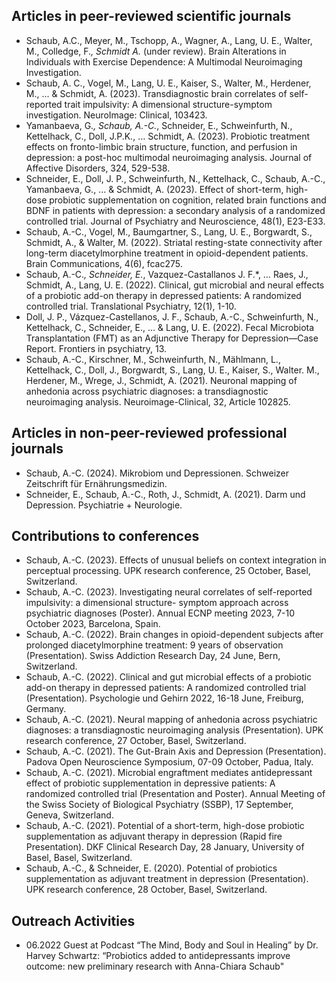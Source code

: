 
## Articles in peer-reviewed scientific journals
- Schaub, A.C., Meyer, M., Tschopp, A., Wagner, A., Lang, U. E., Walter, M., Colledge, F.*, Schmidt A.* (under review). Brain Alterations in Individuals with Exercise Dependence: A Multimodal Neuroimaging Investigation.
- Schaub, A. C., Vogel, M., Lang, U. E., Kaiser, S., Walter, M., Herdener, M., ... & Schmidt, A. (2023). Transdiagnostic brain correlates of self-reported trait impulsivity: A dimensional structure-symptom investigation. NeuroImage: Clinical, 103423.
- Yamanbaeva, G.*, Schaub, A.-C.*, Schneider, E., Schweinfurth, N., Kettelhack, C., Doll, J.P.K., … Schmidt, A. (2023). Probiotic treatment effects on fronto-limbic brain structure, function, and perfusion in depression: a post-hoc multimodal neuroimaging analysis. Journal of Affective Disorders, 324, 529-538.
- Schneider, E., Doll, J. P., Schweinfurth, N., Kettelhack, C., Schaub, A.-C., Yamanbaeva, G., ... & Schmidt, A. (2023). Effect of short-term, high-dose probiotic supplementation on cognition, related brain functions and BDNF in patients with depression: a secondary analysis of a randomized controlled trial. Journal of Psychiatry and Neuroscience, 48(1), E23-E33.
- Schaub, A.-C., Vogel, M., Baumgartner, S., Lang, U. E., Borgwardt, S., Schmidt, A., & Walter, M. (2022). Striatal resting-state connectivity after long-term diacetylmorphine treatment in opioid-dependent patients. Brain Communications, 4(6), fcac275.
- Schaub, A.-C.*, Schneider, E.*, Vazquez-Castallanos J. F.*, … Raes, J., Schmidt, A., Lang, U. E. (2022). Clinical, gut microbial and neural effects of a probiotic add-on therapy in depressed patients: A randomized controlled trial. Translational Psychiatry, 12(1), 1-10.
- Doll, J. P., Vázquez-Castellanos, J. F., Schaub, A.-C., Schweinfurth, N., Kettelhack, C., Schneider, E., ... & Lang, U. E. (2022). Fecal Microbiota Transplantation (FMT) as an Adjunctive Therapy for Depression—Case Report. Frontiers in psychiatry, 13.
- Schaub, A.-C., Kirschner, M., Schweinfurth, N., Mählmann, L., Kettelhack, C., Doll, J., Borgwardt, S., Lang, U. E., Kaiser, S., Walter. M., Herdener, M., Wrege, J., Schmidt, A. (2021). Neuronal mapping of anhedonia across psychiatric diagnoses: a transdiagnostic neuroimaging analysis. Neuroimage-Clinical, 32, Article 102825.

## Articles in non-peer-reviewed professional journals
- Schaub, A.-C. (2024). Mikrobiom und Depressionen. Schweizer Zeitschrift für Ernährungsmedizin.
- Schneider, E., Schaub, A.-C., Roth, J., Schmidt, A. (2021). Darm und Depression. Psychiatrie + Neurologie. 

## Contributions to conferences 
- Schaub, A.-C. (2023). Effects of unusual beliefs on context integration in perceptual processing. UPK research conference, 25 October, Basel, Switzerland.
- Schaub, A.-C. (2023). Investigating neural correlates of self-reported impulsivity: a dimensional structure- symptom approach across psychiatric diagnoses (Poster). Annual ECNP meeting 2023, 7-10 October 2023, Barcelona, Spain.
- Schaub, A.-C. (2022). Brain changes in opioid-dependent subjects after prolonged diacetylmorphine treatment: 9 years of observation (Presentation). Swiss Addiction Research Day, 24 June, Bern, Switzerland. 
- Schaub, A.-C. (2022). Clinical and gut microbial effects of a probiotic add-on therapy in depressed patients: A randomized controlled trial (Presentation). Psychologie und Gehirn 2022, 16-18 June, Freiburg, Germany.
- Schaub, A.-C. (2021). Neural mapping of anhedonia across psychiatric diagnoses: a transdiagnostic neuroimaging analysis (Presentation). UPK research conference, 27 October, Basel, Switzerland.
- Schaub, A.-C. (2021). The Gut-Brain Axis and Depression (Presentation). Padova Open Neuroscience Symposium, 07-09 October, Padua, Italy.
- Schaub, A.-C. (2021). Microbial engraftment mediates antidepressant effect of probiotic supplementation in depressive patients: A randomized controlled trial (Presentation and Poster). Annual Meeting of the Swiss Society of Biological Psychiatry (SSBP),  17 September, Geneva, Switzerland.
- Schaub, A.-C. (2021). Potential of a short-term, high-dose probiotic supplementation as adjuvant therapy in depression (Rapid fire Presentation). DKF Clinical Research Day, 28 January, University of Basel, Basel, Switzerland.
- Schaub, A.-C., & Schneider, E. (2020). Potential of probiotics supplementation as adjuvant treatment in depression (Presentation). UPK research conference, 28 October, Basel, Switzerland.

## Outreach Activities
- 06.2022 Guest at Podcast “The Mind, Body and Soul in Healing” by Dr. Harvey Schwartz: “Probiotics added to antidepressants improve outcome: new preliminary research with Anna-Chiara Schaub"
